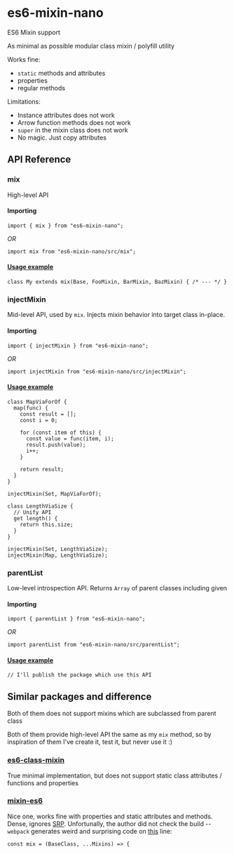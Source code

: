# es6-mixin-nano
ES6 Mixin support

As minimal as possible modular class mixin / polyfill utility

Works fine:
* `static` methods and attributes
* properties
* regular methods

Limitations:
* Instance attributes does not work
* Arrow function methods does not work
* `super` in the mixin class does not work
* No magic. Just copy attributes

## API Reference

### mix

High-level API

#### Importing

```
import { mix } from "es6-mixin-nano";
```

*OR*

```
import mix from "es6-mixin-nano/src/mix";
```

#### [Usage example](https://github.com/kai3341/es6-mixin-nano/blob/main/__tests__/mix.test.js)

```
class My extends mix(Base, FooMixin, BarMixin, BazMixin) { /* --- */ }
```

### injectMixin

Mid-level API, used by `mix`. Injects mixin behavior into target class in-place.

#### Importing

```
import { injectMixin } from "es6-mixin-nano";
```

*OR*

```
import injectMixin from "es6-mixin-nano/src/injectMixin";
```

#### [Usage example](https://github.com/kai3341/es6-mixin-nano/blob/main/__tests__/injectMixin.test.js)

```
class MapViaForOf {
  map(func) {
    const result = [];
    const i = 0;

    for (const item of this) {
      const value = func(item, i);
      result.push(value);
      i++;
    }

    return result;
  }
}

injectMixin(Set, MapViaForOf);

class LengthViaSize {
  // Unify API
  get length() {
    return this.size;
  }
}

injectMixin(Set, LengthViaSize);
injectMixin(Map, LengthViaSize);
```

### parentList

Low-level introspection API. Returns `Array` of parent classes including given

#### Importing

```
import { parentList } from "es6-mixin-nano";
```

*OR*

```
import parentList from "es6-mixin-nano/src/parentList";
```

#### [Usage example](https://github.com/kai3341/es6-mixin-nano/blob/main/__tests__/parentList.test.js)

`// I'll publish the package which use this API`

## Similar packages and difference

Both of them does not support mixins which are subclassed from parent class

Both of them provide high-level API the same as my `mix` method, so by
inspiration of them I've create it, test it, but never use it :)

### [es6-class-mixin](https://www.npmjs.com/package/es6-class-mixin)

True minimal implementation, but does not support static class attributes /
functions and properties

### [mixin-es6](https://www.npmjs.com/package/mixin-es6)

Nice one, works fine with properties and static attributes and methods. Dense,
ignores [SRP](https://en.wikipedia.org/wiki/Single-responsibility_principle).
Unfortunally, the author did not check the build -- `webpack` generates weird and surprising
code on [this](https://github.com/guiguan/mixin-es6/blob/master/src/index.js#L18) line:

```
const mix = (BaseClass, ...Mixins) => {
```

